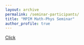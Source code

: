 ```yaml
---
layout: archive
permalink: /seminar-participants/
title: "MPIM Math-Phys Seminar"
author_profile: true
---
```




[Click](mailto:aretz@mpim-bonn.mpg.de;prinz@mpim-bonn.mpg.de?bcc=bermudez@mpim-bonn.mpg.de;duong.dinh@mpim-bonn.mpg.de;hayash@mpim-bonn.mpg.de;jkevo@uni-bonn.de;joneps.epstein@gmail.com;kzon@math.uni-bonn.de;maibach@uni-bonn.de;petermoody@uni-bonn.de;ptomasini@mpim-bonn.mpg.de;s6jghann@uni-bonn.de;s6milore@uni-bonn.de)

